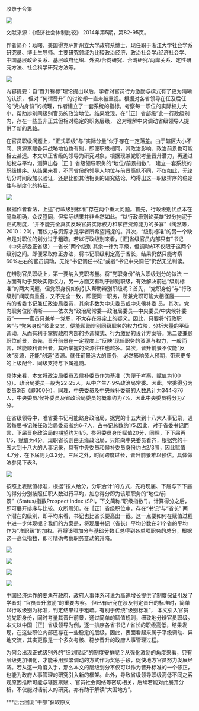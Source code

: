 

收录于合集

<img src='/images/602/2.png' width='auto' />

文献来源：《经济社会体制比较》 2014年第5期，第82-95页。

作者简介：耿曙，美国得克萨斯州立大学政府系博士，现任职于浙江大学社会学系研究员、博士生导师。主要研究领域为比较政治经济、政治社会学/经济社会学、中国基层政企关系、基层政府组织、外资/台商研究、台湾研究/两岸关系、定性研究方法、社会科学研究方法等。

![](/images/602/3.png)

内容提要：自“晋升锦标”理论提出以后，学者对官员行为激励与模式有了更为清晰的认识， 但对 “何谓晋升”
的讨论却一直未被重视。根据对各省领导在任及后任的“党内身份”的梳理，作者建立了一套系统的指标，考察每一职位的实际权力大小，帮助辨别同级别官员的政治地位。结果发现，在“［正］省部级”此一行政级别内，存在一些虽非正式但相对稳定的职务层级，
这对理解中央调动省级领导人提供了新的思路。  

  

在官员职级问题上，“正式职级”与“实际分量”似乎存在一定落差。由于辖区大小不同、资源禀赋各异战略地位也有别，即便职级相同，其政治影响、政治前景也可能相去甚远。本文以正省级的领导为研究对象，根据现兼党职考量晋升潜力，再通过加权与平均，测算出各［正
］省级领导职务的“地位/前景指数”，
建立一套系统的职级排序。从结果来看，不同省份的领导人地位与前景高低不同，不仅如此，无论切分时间段加以验证，还是比照其他相关的研究结论，均得出这一职级排序的稳定性与制度化的特征。

![](/images/602/4.png)

根据作者看法，上述“行政级别标准”存在两个重大问题。首先，行政级别优点本在简单明确，众议签同，但实际结果并非全然如此。“以行政级别论英雄”过分拘泥于正式制度，“并不能完全真实反映官员实际权力和掌控资源能力的多寡”（陶然等，2010：20），而权力与资源才是学者所希望捕捉的。其次，“级别标准”的另一个缺点是对职位的划分过于粗疏。若以行政级别来看，[正]省级官员内部只有“书记（中央部委正省级）—省长”两个级别
其余一律为平级，但调动却不仅限于这两个级别之间。即便采取修正办法，将书记职级判定高于省长，结果仍然只能考察
60%左右的官员调动，无论“书记调任书记”或者“书记中央调任”仍然无法判读。

在辨别官员职级上，第一要纳入党职考量。将“党职身份”纳入职级划分的做法
一方面有助于反映实际权力，另一方面又有利于辨别职级，有效解决前述“级别标准”的两大问题。但党职身份如何引入帮助辨别职级呢？首先，“党职身份”与“行政级别”间既有重叠，又不完全一致，即便同一职务，所兼党职可能大相径庭———有的省委书记兼任政治局委员，其余多数为中央委员或中央候补委
员。其次，党内职务位阶清晰———依次为“政治局常委—政治局委员—中央委员/中央候补委员”———官员只兼单一党职，不太存在界定上的疑义。因此，只要将“行政职务”与“党务身份”彼此交叉，便能帮助辨别同级职务的权力位阶，分析大量的平级调动，从而有利于掌握政府内部的协调模式、行为激励的设计方案等。第二要兼顾职位前景，首先，晋升前景在一定程度上“反映”现任职务的资源与权力，一般而言，越能顺利晋升者，其所掌握的资源往往也越多。其次，晋升前景不仅能“反映”资源，还能“创造”资源。就任前景远大的职务，
必然影响旁人预期，带来更多的上级配合、同级支持与下属追随。

具体来看，本文将政治局委员及候补委员作为基准（为便于考察，赋值为100分）。政治局委员一般为22-25人，从中产生7-9名政治局常委。因此，常委得分为委员3倍（即300分），同理，中央委员及中央候补委员的人数总计为344-376人，中央委员/候补委员及省政治局委员的概率约为7%，因此中央委员得分为7分。

在省级领导中，唯省委书记可能跻身政治局，据党的十五大到十八大人事记录，通常每届书记兼任政治局委员者约6-7人，占书记总数约1/5.因此，对于省委书记而言，下届晋身政治局的期望约为1/5，参照委员身份赋值20分，同理，下下届再1/5，赋值为4分。现职省长则由无缘政治局，只能向中央委员看齐，根据党的十五大到十八大的人事记录，具有中央委员和候补委员身份约占2/3强，因此赋值4.7分，在下届则为3.2分。三届之外，时间跨度过长，晋升前景难以预估。具体做法参见下表3。  

![](/images/602/5.png)

按照上表赋值标准，根据“按人给分，分职合计”的方式，先将现届、下届与下下届的得分分别按照任职人数进行平均，加总得分即为该项职务的“地位/前景”（Status/指数Prospect
Index /SPI，下文简称“职级指数”）。计算得分之后，即可展开排序与比较。众所周知，在［正］省级职位中，存在“书记”与“省长”
两个潜在的级别，即平均来看，书记也比省长要高出一截。这一点要如何在赋值过程中进一步体现呢？我们的方案是，将现届书记（省长）平均分数在31个省的平均作为“准职级”的加权。再将该项加分与基础分数汇总得到各单项职务的总分，根据这一高低指数，即可精确考察职务变动的升降。

![](/images/602/6.png)

![](/images/602/7.png)

![](/images/602/8.png)

![](/images/602/9.png)

中国经济运作的要角在政府，政府人事体系可说为高速增长提供了制度保证引发了学者对 “官员晋升激励”的重要考察。
但已有研究在涉及判定晋升的标准时，简单以行政级别为标准，判定结果过于粗疏。有别于传统“级别标准”，
本文引入官员的党职身份，同时考量其晋升前景，通过简单的赋值规则，细致地分辨官员职级。本文以中国［正］省级领导为例，逐一排序各省书记 /
省长的职级高低，结果发现，在这些职位内部还存在一些稳定的层级。因此，表面看起来属于平级调动、异地交流，其实更像是一个多次考核、稳步晋升的政府人事管理过程。

为何会出现正式级别外的“细划层级”的制度安排呢？从强化激励的角度来看，只有层级更加细化，才能采用频繁调动的方式作为奖惩手段，促使地方官员努力发展经济。若从这一角度入手，那么本文的层级划分不仅可以作为晋升标准的一个修正，也能为政府人事管理的研究引入新的框架。此外，导致省级领导职级高低不同之客观原因推断可能与辖区禀赋
、官员社会网络等密切相关，后续若能对此展开分析，不仅能对话前人的研究，亦有助于解读“大国地方”。

  

***后台回复“干部”获取原文

